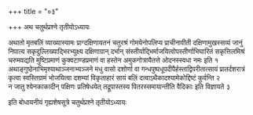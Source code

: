 +++
title = "०३"

+++
अथ चतुर्थप्रश्ने तृतीयोऽध्यायः

अथातो मृतबलिं व्याख्यास्यामः प्राग्दक्षिणायतनं चतुरश्रं गोमयेनोपलिप्य प्राचीनावीती दक्षिणामुखस्सव्यं जानुं निपात्य सकृदुल्लिख्याद्भिरभ्युक्ष्य दक्षिणाग्रान् दर्भान् संस्तीर्याद्भिर्माजयित्वोपस्तीर्णाभिघारितं सकृत्तिलमिश्रं चरुमवद्यति मुष्टिप्रमाणं कुक्वटाण्डप्रमाणं वा हस्तेन अमुकगोत्रायैतत्ते ओदनस्स्वधा नमः इति १
अथाङ्गुष्ठेनाभिमृश्याथाञ्जनाभ्यञ्जने मधु वासो दशोर्णा वा गन्धपुष्पधूपदीपैर्हस्ताद्विपरीतात्सायं प्रातर्दशरात्रं कृत्वा स्वस्तिग्रामं भोजयित्वा दशम्यां विकृताहारं सायं बलिं दत्वाऽथैकादश्यामेकोद्दिष्टं कुर्वन्ति २  
न जातु श्येनकाकादीन् पक्षिणः प्रतिषेधयेत् तद्रूपास्तस्य पितरस्समायान्तीति वैदिकाः इति विज्ञायते ३  

इति बोधायनीयं गृह्यशेषसूत्रे चतुर्थप्रश्ने तृतीयोऽध्यायः
